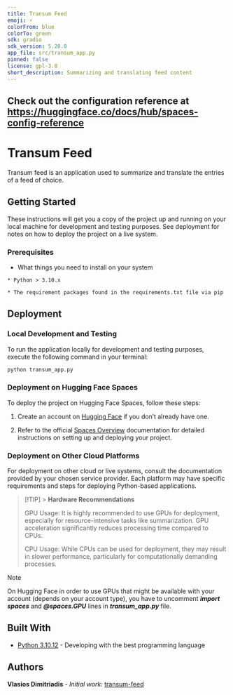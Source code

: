 ```yaml
---
title: Transum Feed
emoji: ⚡
colorFrom: blue
colorTo: green
sdk: gradio
sdk_version: 5.20.0
app_file: src/transum_app.py
pinned: false
license: gpl-3.0
short_description: Summarizing and translating feed content
---
```


## Check out the configuration reference at https://huggingface.co/docs/hub/spaces-config-reference

# Transum Feed

Transum feed is an application used to summarize and translate the entries of a feed of choice.

## Getting Started

These instructions will get you a copy of the project up and running on your local machine for development and testing purposes. See deployment for notes on how to deploy the project on a live system.

### Prerequisites

- What things you need to install on your system

```
* Python > 3.10.x

* The requirement packages found in the requirements.txt file via pip
```

## Deployment

### Local Development and Testing

To run the application locally for development and testing purposes, execute the following command in your terminal:

```bash
python transum_app.py
```

### Deployment on Hugging Face Spaces

To deploy the project on Hugging Face Spaces, follow these steps:

1. Create an account on [Hugging Face](https://huggingface.co) if you don’t already have one.

2. Refer to the official [Spaces Overview](https://huggingface.co/docs/hub/en/spaces-overview) documentation for detailed instructions on setting up and deploying your project.

### Deployment on Other Cloud Platforms

For deployment on other cloud or live systems, consult the documentation provided by your chosen service provider. Each platform may have specific requirements and steps for deploying Python-based applications.

> [!TIP] > **Hardware Recommendations**
>
> GPU Usage: It is highly recommended to use GPUs for deployment, especially for resource-intensive tasks like summarization. GPU acceleration significantly reduces processing time compared to CPUs.
>
> CPU Usage: While CPUs can be used for deployment, they may result in slower performance, particularly for computationally demanding processes.

> [!NOTE]
> On Hugging Face in order to use GPUs that might be available with your account (depends on your account type), you have to uncomment **_import spaces_** and **_@spaces.GPU_** lines in **_transum_app.py_** file.

## Built With

- [Python 3.10.12](http://www.python.org/) - Developing with the best programming language

## Authors

**Vlasios Dimitriadis** - _Initial work:_ [transum-feed](https://github.com/bdimitriadis/transum-feed/)
